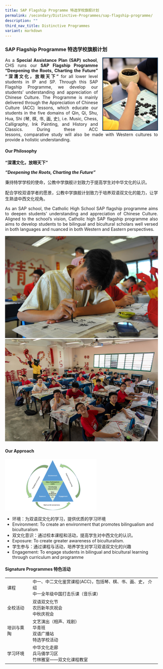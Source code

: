```yaml
---
title: SAP Flagship Programme 特选学校旗舰计划
permalink: /secondary/Distinctive-Programmes/sap-flagship-programme/
description: ""
third_nav_title: Distinctive Programmes
variant: markdown
---
```

### SAP Flagship Programme 特选学校旗舰计划
<style>
p {text-align: justify;}
</style>
<img src="/images/sapfp1.png" style="width:183px;height:240px;margin-left:15px;" align="right"> As a&nbsp;**Special Assistance Plan (SAP) school**, CHS runs our&nbsp;**SAP Flagship Programme “Deepening the Roots, Charting the Future” “深濡文化，放眼天下”**&nbsp;for all lower level students in IP and SP. Through this SAP Flagship Programme, we develop our students’ understanding and appreciation of Chinese Culture. The Programme is mainly delivered through the Appreciation of Chinese Culture (ACC) lessons, which educate our students in the five domains of Qin, Qi, Shu, Hua, Shi (琴, 棋, 书, 画, 史), i.e. Music, Chess, Calligraphy, Ink Painting, and History and Classics. During these ACC lessons,&nbsp;comparative&nbsp;study will also be made with Western cultures to provide a holistic understanding.
#### Our&nbsp;Philosophy

**“深濡文化，放眼天下”**

**_“Deepening the Roots, Charting the Future”_**

秉持特学学校的使命，公教中学旗舰计划致力于提高学生对中华文化的认识。

配合学校双语学者的愿景，公教中学旗舰计划致力于培养双语双文化的能力，让学生熟谙中西文化视角。

As&nbsp;an SAP&nbsp;school, the Catholic High School SAP flagship programme aims to deepen students’ understanding and appreciation of Chinese Culture. Aligned to the school’s vision, Catholic high SAP flagship programme also aims to develop students to be bilingual and bicultural scholars well versed in both languages and nuanced in both Western and Eastern perspectives.

![](/images/Secondary/SAP_1.jpg)
<br>
![](/images/Secondary/SAP_2.jpg)

#### Our Approach

<img src="/images/sapfp3.png" style="width:60%">

*   环境：为双语双文化的学习，提供优质的学习环境
*   Environment: To create an environment that promotes bilingualism and biculturalism
*   双文化意识：通过校本课程和活动，提高学生对中西文化的认识。
*   Exposure: To create greater awareness of biculturalism.
*   学生参与：通过课程与活动，培养学生对学习双语双文化的兴趣
*   Engagement: To engage students in bilingual and bicultural learning through curriculum and programme

#### Signature Programmes 特色活动


|  	|  	|
|---	|---	|
| 课程 	| 中一、中二文化鉴赏课程(ACC)，包括琴、棋、书、画、史， 介绍<br>中一全年级中国打击乐课（音乐课） 	|
| 全校活动 	|  双语双文化节<br>农历新年庆祝会<br>中秋庆祝会 	|
| 培训与熏陶 	| 文艺演出（相声、戏剧）<br>华青班<br>双语广播站<br>特选学校活动 |
| 学习环境 	| 中华文化走廊<br>兵马俑学习区 <br>竹林雅室——双文化课程教室	|